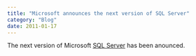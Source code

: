 ```yaml
---
title: "Microsoft announces the next version of SQL Server"
category: "Blog"
date: 2011-01-17
---
```



The next version of Microsoft [SQL Server](http://www.microsoft.com/sql/prodinfo/futureversion/default.mspx) has been anounced.